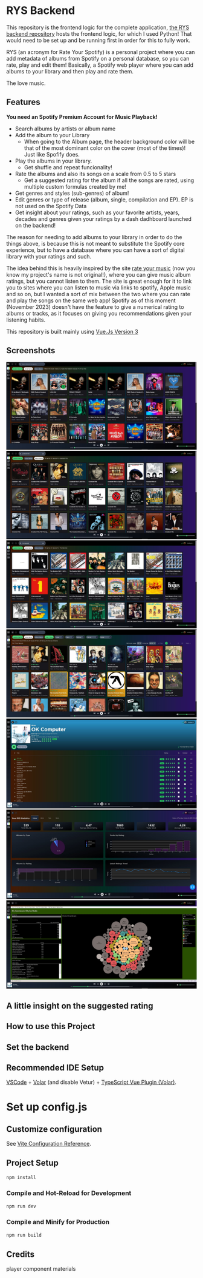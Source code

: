 # RYS Backend

This repository is the frontend logic for the complete application, [the RYS backend repository](https://github.com/litepast/RYS-backend) hosts the frontend logic, for which I used Python! That would need to be set up and be running first in order for this to fully work.

RYS (an acronym for Rate Your Spotify) is a personal project where you can add metadata of albums from Spotify on a personal database, so you can rate, play and edit them! Basically, a Spotify web player where you can add albums to your library and then play and rate them.

The love music.

## Features
__You need an Spotify Premium Account for Music Playback!__
  
* Search albums by artists or album name
* Add the album to your Library
  * When going to the Album page, the header background color will be that of the most dominant color on the cover (most of the times)! Just like Spofify does.     
* Play the albums in your library.  
  * Get shuffle and repeat funcionality!   
* Rate the albums and also its songs on a scale from 0.5 to 5 stars
  * Get a suggested rating for the album if all the songs are rated, using multiple custom formulas created by me!
* Get genres and styles (sub-genres) of album! 
* Edit genres or type of release (album, single, compilation and EP). EP is not used on the Spotify Data
* Get insight about your ratings, such as your favorite artists, years, decades and genres given your ratings by a dash dadhboard launched on the backend!

The reason for needing to add albums to your library in order to do the things above, is because this is not meant to substitute the Spotify core experience, but to have a database where you can have a sort of digital library with your ratings and such.

The idea behind this is heavily inspired by the site [rate your music](www.rateyourmusic.com) (now you know my project's name is not original!), where you can give music album ratings, but you cannot listen to them. The site is great enough for it to link you to sites where you can listen to music via links to spotify, Apple music and so on, but I wanted a sort of mix between the two where you can rate and play the songs on the same web app! Spotify as of this moment (November 2023) doesn't have the feature to give a numerical rating to albums or tracks, as it focuses on giving you recommendations given your listening habits.

This repository is built mainly using [Vue.Js Version 3](https://vuejs.org/)

## Screenshots

![First Search](/screenshots/first_search_home.JPG?raw=true)
![Artist Search](/screenshots/search_album.JPG?raw=true)
![name Search](/screenshots/search_artists.JPG?raw=true)
![lib](/screenshots/library.JPG?raw=true)
![album](/screenshots/album.JPG?raw=true)
![Dash Dashboard](/screenshots/dash_dashboard.JPG?raw=true)
![Tableau Dashboard](/screenshots/tableau.JPG?raw=true)






## A little insight on the suggested rating



## How to use this Project

## Set the backend

## Recommended IDE Setup

[VSCode](https://code.visualstudio.com/) + [Volar](https://marketplace.visualstudio.com/items?itemName=Vue.volar) (and disable Vetur) + [TypeScript Vue Plugin (Volar)](https://marketplace.visualstudio.com/items?itemName=Vue.vscode-typescript-vue-plugin).

# Set up config.js

## Customize configuration

See [Vite Configuration Reference](https://vitejs.dev/config/).

## Project Setup

```sh
npm install
```

### Compile and Hot-Reload for Development

```sh
npm run dev
```



### Compile and Minify for Production

```sh
npm run build
```

## Credits
player component materials
